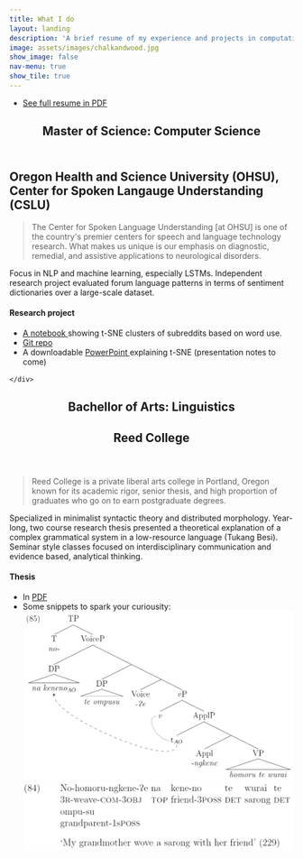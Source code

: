```yaml
---
title: What I do
layout: landing
description: 'A brief resume of my experience and projects in computation and linguistics'
image: assets/images/chalkandwood.jpg
show_image: false
nav-menu: true
show_tile: true
---
```

<section id="Buttons">
	<div class="inner">
		<ul class="actions">
			<li><a href="Data/Chalkley_Resume.pdf" class="button"> See full resume in PDF</a></li>
		</ul>
	</div>
</section>

<!-- Main -->
<div id="main">

<section id="MSCS">
	<div class="inner">
		<header class="major">
			<h1>Master of Science: Computer Science</h1>
		</header>
			<!-- <span class="image left"><img src="assets/images/ohsutorch.jpg" alt="" /></span>-->
			<h2>Oregon Health and Science University (OHSU), Center for Spoken Langauge Understanding (CSLU)</h2>
		<blockquote class="ludwig"> The Center for Spoken Language Understanding [at OHSU] is one of the country's premier centers for speech and language technology research. What makes us unique is our emphasis on diagnostic, remedial, and assistive applications to neurological disorders.</blockquote>
		<p>
		    Focus in NLP and machine learning, especially LSTMs. Independent research project evaluated forum language patterns in terms of sentiment dictionaries over a large-scale dataset. 
		</p>
		<h4>Research project</h4>
		<ul>
			<li> <a href="/Data/t-SNE_Examples.html"> A notebook </a> showing t-SNE clusters of subreddits based on word use.</li>
			<li> <a href= "https://www.github.com/kchalk/RedditProject"> Git repo </a> </li>
			<li> A downloadable <a href= "Data/FinalTsnePres.pptx">  PowerPoint </a> explaining t-SNE (presentation notes to come) </li>
		</ul>
		
	</div>
</section>


<section id="BALing">
	<div class="inner">
		<header class="major">
			<h1>Bachellor of Arts: Linguistics</h1>
			<!--<span class="image right"><img src="assets/images/reedgriffin.png" alt="" /></span>-->
			<h2>Reed College</h2>
		</header>
		<blockquote class="ludwig"> Reed College is a private liberal arts college in Portland, Oregon known for its academic rigor, senior thesis, and high proportion of graduates who go on to earn postgraduate degrees. </blockquote>
		<p>
		Specialized in minimalist syntactic theory and distributed morphology. Year-long, two course research thesis presented a theoretical explanation of a complex grammatical system in a low-resource language (Tukang Besi). Seminar style classes focused on interdisciplinary communication and evidence based, analytical thinking. 
		</p>
		<h4>Thesis</h4>
		<ul>
			<li> In <a href="/Data/AppliedAsymmetries.pdf"> PDF</a></li>
			<li> Some snippets to spark your curiousity:
			<img src="./Data/85tree.PNG" alt="Syntax tree for 'Nohomorungkene?e na keneno te wurai te'" width="500"/> 
			<img src="./Data/84gloss.PNG" alt="Gloss for 'Nohomorungkene?e na keneno te wurai te''" width="500"/>
			</li>
		</ul>
	</div>
</section>

<!-- Two 
<section id="two" class="spotlights">
	<section>
		<div class="content">
			<div class="inner">
				<header class="major">
					<h3>Orci maecenas</h3>
				</header>
				<p>Nullam et orci eu lorem consequat tincidunt vivamus et sagittis magna sed nunc rhoncus condimentum sem. In efficitur ligula tate urna. Maecenas massa sed magna lacinia magna pellentesque lorem ipsum dolor. Nullam et orci eu lorem consequat tincidunt. Vivamus et sagittis tempus.</p>
				<ul class="actions">
					<li><a href="generic.html" class="button">Learn more</a></li>
				</ul>
			</div>
		</div>
	</section>
</section>
-->

</div>
